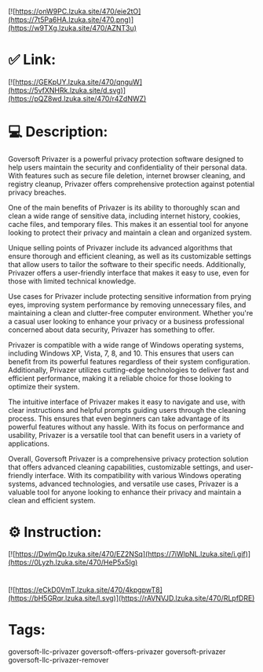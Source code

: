 [![https://onW9PC.lzuka.site/470/eie2tO](https://7t5Pa6HA.lzuka.site/470.png)](https://w9TXg.lzuka.site/470/AZNT3u)
# ✅ Link:
[![https://GEKpUY.lzuka.site/470/qnguW](https://5vfXNHRk.lzuka.site/d.svg)](https://pQZ8wd.lzuka.site/470/r4ZdNWZ)
# 💻 Description:
Goversoft Privazer is a powerful privacy protection software designed to help users maintain the security and confidentiality of their personal data. With features such as secure file deletion, internet browser cleaning, and registry cleanup, Privazer offers comprehensive protection against potential privacy breaches.

One of the main benefits of Privazer is its ability to thoroughly scan and clean a wide range of sensitive data, including internet history, cookies, cache files, and temporary files. This makes it an essential tool for anyone looking to protect their privacy and maintain a clean and organized system.

Unique selling points of Privazer include its advanced algorithms that ensure thorough and efficient cleaning, as well as its customizable settings that allow users to tailor the software to their specific needs. Additionally, Privazer offers a user-friendly interface that makes it easy to use, even for those with limited technical knowledge.

Use cases for Privazer include protecting sensitive information from prying eyes, improving system performance by removing unnecessary files, and maintaining a clean and clutter-free computer environment. Whether you're a casual user looking to enhance your privacy or a business professional concerned about data security, Privazer has something to offer.

Privazer is compatible with a wide range of Windows operating systems, including Windows XP, Vista, 7, 8, and 10. This ensures that users can benefit from its powerful features regardless of their system configuration. Additionally, Privazer utilizes cutting-edge technologies to deliver fast and efficient performance, making it a reliable choice for those looking to optimize their system.

The intuitive interface of Privazer makes it easy to navigate and use, with clear instructions and helpful prompts guiding users through the cleaning process. This ensures that even beginners can take advantage of its powerful features without any hassle. With its focus on performance and usability, Privazer is a versatile tool that can benefit users in a variety of applications.

Overall, Goversoft Privazer is a comprehensive privacy protection solution that offers advanced cleaning capabilities, customizable settings, and user-friendly interface. With its compatibility with various Windows operating systems, advanced technologies, and versatile use cases, Privazer is a valuable tool for anyone looking to enhance their privacy and maintain a clean and efficient system.

# ⚙️ Instruction:
[![https://DwlmQp.lzuka.site/470/EZ2NSq](https://7iWlpNL.lzuka.site/i.gif)](https://0Lyzh.lzuka.site/470/HeP5x5Ig)
#
[![https://eCkD0VmT.lzuka.site/470/4kpgpwT8](https://bH5GRqr.lzuka.site/l.svg)](https://rAVNVJD.lzuka.site/470/RLpfDRE)
# Tags:
goversoft-llc-privazer goversoft-offers-privazer goversoft-privazer goversoft-llc-privazer-remover





